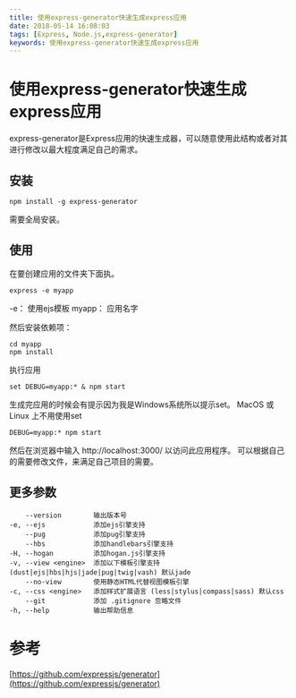 ```yaml
---
title: 使用express-generator快速生成express应用
date: 2018-05-14 16:08:03
tags: [Express, Node.js,express-generator]
keywords: 使用express-generator快速生成express应用
---
```

# 使用express-generator快速生成express应用
express-generator是Express应用的快速生成器，可以随意使用此结构或者对其进行修改以最大程度满足自己的需求。
<!--more-->

## 安装
```
npm install -g express-generator
```
需要全局安装。

## 使用
在要创建应用的文件夹下面执。
```
express -e myapp
```
-e： 使用ejs模板
myapp： 应用名字

然后安装依赖项：
```
cd myapp
npm install
```

执行应用
```
set DEBUG=myapp:* & npm start  
```
生成完应用的时候会有提示因为我是Windows系统所以提示set。
MacOS 或 Linux 上不用使用set
```
DEBUG=myapp:* npm start
```
然后在浏览器中输入 http://localhost:3000/ 以访问此应用程序。
可以根据自己的需要修改文件，来满足自己项目的需要。

## 更多参数
```
    --version        输出版本号
-e, --ejs            添加ejs引擎支持
    --pug            添加pug引擎支持
    --hbs            添加handlebars引擎支持
-H, --hogan          添加hogan.js引擎支持
-v, --view <engine>  添加以下模板引擎支持(dust|ejs|hbs|hjs|jade|pug|twig|vash) 默认jade  
    --no-view        使用静态HTML代替视图模板引擎
-c, --css <engine>   添加样式扩展语言 (less|stylus|compass|sass) 默认css  
    --git            添加 .gitignore 忽略文件
-h, --help           输出帮助信息
```

# 参考
[https://github.com/expressjs/generator](https://github.com/expressjs/generator)